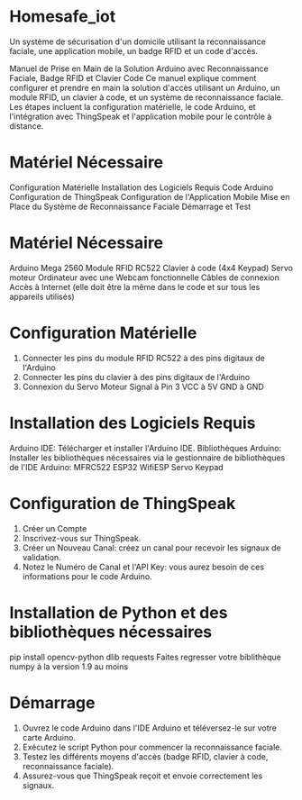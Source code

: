 # Homesafe_iot
Un système de sécurisation d'un domicile utilisant la reconnaissance faciale, une application mobile, un badge RFID et un code d'accès.

Manuel de Prise en Main de la Solution Arduino avec Reconnaissance Faciale, Badge RFID et Clavier Code
Ce manuel explique comment configurer et prendre en main la solution d'accès utilisant un Arduino, un module RFID, un clavier à code, et un système de reconnaissance faciale. Les étapes incluent la configuration matérielle, le code Arduino, et l'intégration avec ThingSpeak et l'application mobile pour le contrôle à distance.

# Matériel Nécessaire
Configuration Matérielle
Installation des Logiciels Requis
Code Arduino
Configuration de ThingSpeak
Configuration de l'Application Mobile
Mise en Place du Système de Reconnaissance Faciale
Démarrage et Test
# Matériel Nécessaire
Arduino Mega 2560
Module RFID RC522
Clavier à code (4x4 Keypad)
Servo moteur
Ordinateur avec une Webcam fonctionnelle
Câbles de connexion
Accès à Internet (elle doit être la même dans le code et sur tous les appareils utilisés)

# Configuration Matérielle
1. Connecter les pins du module RFID RC522 à des pins digitaux de l'Arduino 
2. Connecter les pins du clavier à des pins digitaux de l'Arduino 
3. Connexion du Servo Moteur
Signal à Pin 3
VCC à 5V
GND à GND

# Installation des Logiciels Requis
Arduino IDE:
Télécharger et installer l'Arduino IDE.
Bibliothèques Arduino:
Installer les bibliothèques nécessaires via le gestionnaire de bibliothèques de l'IDE Arduino:
MFRC522
ESP32
WifiESP
Servo
Keypad

# Configuration de ThingSpeak
1. Créer un Compte
2. Inscrivez-vous sur ThingSpeak.
3. Créer un Nouveau Canal: créez un canal pour recevoir les signaux de validation.
4. Notez le Numéro de Canal et l'API Key: vous aurez besoin de ces informations pour le code Arduino.

# Installation de Python et des bibliothèques nécessaires

pip install opencv-python dlib requests
Faites regresser votre biblithèque numpy à la version 1.9 au moins

# Démarrage
1. Ouvrez le code Arduino dans l'IDE Arduino et téléversez-le sur votre carte Arduino.
2. Exécutez le script Python pour commencer la reconnaissance faciale.
3. Testez les différents moyens d'accès (badge RFID, clavier à code, reconnaissance faciale).
4. Assurez-vous que ThingSpeak reçoit et envoie correctement les signaux.
